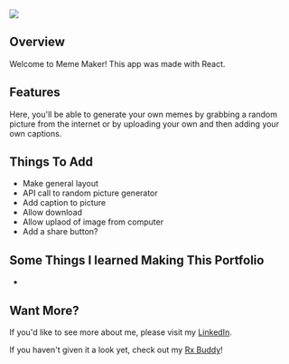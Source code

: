   <img src = "#">
  
  <h2>Overview</h2>
  Welcome to Meme Maker! This app was made with React.
  
  <h2>Features</h2>
 
  Here, you'll be able to generate your own memes by grabbing a random picture from the internet or by uploading your own and then adding your own captions.
  
  <h2>Things To Add</h2>
  <ul>
    <li>Make general layout</li>
    <li>API call to random picture generator</li>
    <li>Add caption to picture</li>
    <li>Allow download</li>
    <li>Allow uplaod of image from computer</li>
    <li>Add a share button?</li>
  </ul>
  
  <h2>Some Things I learned Making This Portfolio</h2>
  
  <ul>
    <li></li>
    </ul>

<h2>Want More?</h2>
If you'd like to see more about me, please visit my <a href="https://www.linkedin.com/in/icyparkinson/">LinkedIn</a>.

If you haven't given it a look yet, check out my <a href="https://rxbuddy.netlify.app/">Rx Buddy</a>!
    
